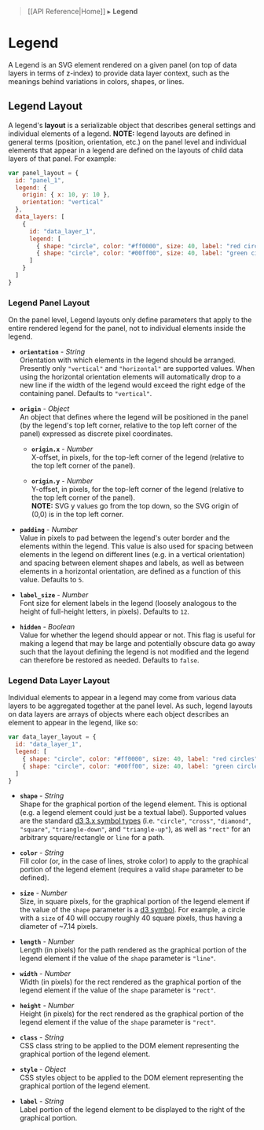 > [[API Reference|Home]] ▸ **Legend**

# Legend

A Legend is an SVG element rendered on a given panel (on top of data layers in terms of z-index) to provide data layer context, such as the meanings behind variations in colors, shapes, or lines.

## Legend Layout

A legend's **layout** is a serializable object that describes general settings and individual elements of a legend. **NOTE:** legend layouts are defined in general terms (position, orientation, etc.) on the panel level and individual elements that appear in a legend are defined on the layouts of child data layers of that panel. For example:

```javascript
var panel_layout = {
  id: "panel_1",
  legend: {
    origin: { x: 10, y: 10 },
    orientation: "vertical"
  },
  data_layers: [
    {
      id: "data_layer_1",
      legend: [
        { shape: "circle", color: "#ff0000", size: 40, label: "red circles" },
        { shape: "circle", color: "#00ff00", size: 40, label: "green circles" }
      ]
    }
  ]
}
```

### Legend Panel Layout

On the panel level, Legend layouts only define parameters that apply to the entire rendered legend for the panel, not to individual elements inside the legend.

* **`orientation`** - *String*  
  Orientation with which elements in the legend should be arranged. Presently only `"vertical"` and `"horizontal"` are supported values. When using the horizontal orientation elements will automatically drop to a new line if the width of the legend would exceed the right edge of the containing panel. Defaults to `"vertical"`.  

* **`origin`** - *Object*  
  An object that defines where the legend will be positioned in the panel (by the legend's top left corner, relative to the top left corner of the panel) expressed as discrete pixel coordinates.  

  * **`origin.x`** - *Number*  
    X-offset, in pixels, for the top-left corner of the legend (relative to the top left corner of the panel).  

  * **`origin.y`** - *Number*  
    Y-offset, in pixels, for the top-left corner of the legend (relative to the top left corner of the panel).  
    **NOTE:** SVG y values go from the top down, so the SVG origin of (0,0) is in the top left corner.  

* **`padding`** - *Number*  
  Value in pixels to pad between the legend's outer border and the elements within the legend. This value is also used for spacing between elements in the legend on different lines (e.g. in a vertical orientation) and spacing between element shapes and labels, as well as between elements in a horizontal orientation, are defined as a function of this value. Defaults to `5`.  

* **`label_size`** - *Number*  
  Font size for element labels in the legend (loosely analogous to the height of full-height letters, in pixels). Defaults to `12`.  

* **`hidden`** - *Boolean*  
  Value for whether the legend should appear or not. This flag is useful for making a legend that may be large and potentially obscure data go away such that the layout defining the legend is not modified and the legend can therefore be restored as needed. Defaults to `false`.  

### Legend Data Layer Layout

Individual elements to appear in a legend may come from various data layers to be aggregated together at the panel level. As such, legend layouts on data layers are arrays of objects where each object describes an element to appear in the legend, like so:

```javascript
var data_layer_layout = {
  id: "data_layer_1",
  legend: [
    { shape: "circle", color: "#ff0000", size: 40, label: "red circles" },
    { shape: "circle", color: "#00ff00", size: 40, label: "green circles" }
  ]
}
```

* **`shape`** - *String*  
  Shape for the graphical portion of the legend element. This is optional (e.g. a legend element could just be a textual label). Supported values are the standard [d3 3.x symbol types](https://github.com/mbostock/d3/wiki/SVG-Shapes#symbol_type) (i.e. `"circle"`, `"cross"`, `"diamond"`, `"square"`, `"triangle-down"`, and `"triangle-up"`), as well as `"rect"` for an arbitrary square/rectangle or `line` for a path.  

* **`color`** - *String*  
  Fill color (or, in the case of lines, stroke color) to apply to the graphical portion of the legend element (requires a valid `shape` parameter to be defined).  

* **`size`** - *Number*  
  Size, in square pixels, for the graphical portion of the legend element if the value of the `shape` parameter is a [d3 symbol](https://github.com/mbostock/d3/wiki/SVG-Shapes#symbol_type). For example, a circle with a `size` of 40 will occupy roughly 40 square pixels, thus having a diameter of ~7.14 pixels.  

* **`length`** - *Number*  
  Length (in pixels) for the path rendered as the graphical portion of the legend element if the value of the `shape` parameter is `"line"`.  

* **`width`** - *Number*  
  Width (in pixels) for the rect rendered as the graphical portion of the legend element if the value of the `shape` parameter is `"rect"`.  

* **`height`** - *Number*  
  Height (in pixels) for the rect rendered as the graphical portion of the legend element if the value of the `shape` parameter is `"rect"`.  

* **`class`** - *String*  
  CSS class string to be applied to the DOM element representing the graphical portion of the legend element.  

* **`style`** - *Object*  
  CSS styles object to be applied to the DOM element representing the graphical portion of the legend element.  

* **`label`** - *String*  
  Label portion of the legend element to be displayed to the right of the graphical portion.  
